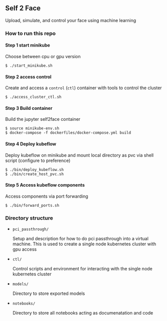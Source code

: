 ## Self 2 Face

Upload, simulate, and control your face using machine learning

### How to run this repo

#### Step 1 start minikube

Choose between cpu or gpu version

``` shell
$ ./start_minikube.sh
```

#### Step 2 access control

Create and access a `control` (`ctl`) container with tools to control the cluster

``` shell
$ ./access_cluster_ctl.sh
```

#### Step 3 Build container

Build the jupyter self2face container

``` shell
$ source minikube-env.sh
$ docker-compose -f dockerfiles/docker-compose.yml build
```

#### Step 4 Deploy kubeflow

Deploy kubeflow on minikube and mount local directory as pvc via shell script (configure to preference)

``` shell
$ ./bin/deploy_kubeflow.sh
$ ./bin/create_host_pvc.sh
```

#### Step 5 Access kubeflow components

Access components via port forwarding

``` shell
$ ./bin/forward_ports.sh
```

### Directory structure

* `pci_passthrough/`
  
  Setup and description for how to do pci passthrough into a virtual machine. This is used to create a single node kubernetes cluster with gpu access 

* `ctl/`

  Control scripts and environment for interacting with the single node kubernetes cluster

* `models/`

  Directory to store exported models

* `notebooks/`

  Directory to store all notebooks acting as documenatation and code

